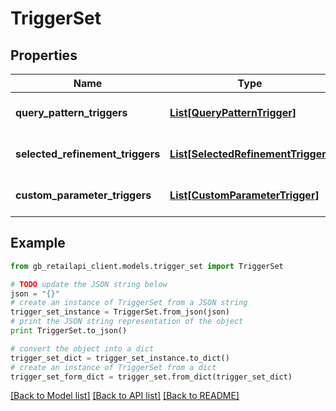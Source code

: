 # TriggerSet


## Properties
Name | Type | Description | Notes
------------ | ------------- | ------------- | -------------
**query_pattern_triggers** | [**List[QueryPatternTrigger]**](QueryPatternTrigger.md) | Query pattern triggers. | 
**selected_refinement_triggers** | [**List[SelectedRefinementTrigger]**](SelectedRefinementTrigger.md) | Selected refinement triggers. | 
**custom_parameter_triggers** | [**List[CustomParameterTrigger]**](CustomParameterTrigger.md) | Custom parameter triggers. | 

## Example

```python
from gb_retailapi_client.models.trigger_set import TriggerSet

# TODO update the JSON string below
json = "{}"
# create an instance of TriggerSet from a JSON string
trigger_set_instance = TriggerSet.from_json(json)
# print the JSON string representation of the object
print TriggerSet.to_json()

# convert the object into a dict
trigger_set_dict = trigger_set_instance.to_dict()
# create an instance of TriggerSet from a dict
trigger_set_form_dict = trigger_set.from_dict(trigger_set_dict)
```
[[Back to Model list]](../README.md#documentation-for-models) [[Back to API list]](../README.md#documentation-for-api-endpoints) [[Back to README]](../README.md)


